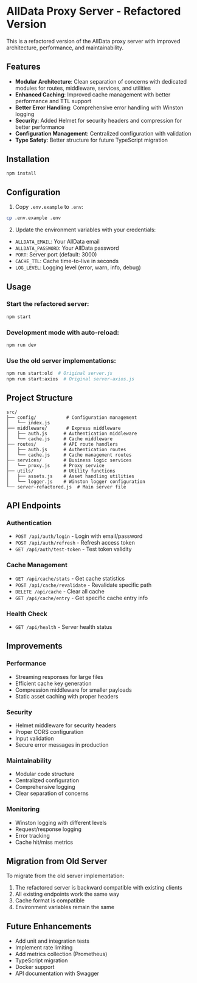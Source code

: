 # AllData Proxy Server - Refactored Version

This is a refactored version of the AllData proxy server with improved architecture, performance, and maintainability.

## Features

- **Modular Architecture**: Clean separation of concerns with dedicated modules for routes, middleware, services, and utilities
- **Enhanced Caching**: Improved cache management with better performance and TTL support
- **Better Error Handling**: Comprehensive error handling with Winston logging
- **Security**: Added Helmet for security headers and compression for better performance
- **Configuration Management**: Centralized configuration with validation
- **Type Safety**: Better structure for future TypeScript migration

## Installation

```bash
npm install
```

## Configuration

1. Copy `.env.example` to `.env`:
```bash
cp .env.example .env
```

2. Update the environment variables with your credentials:
- `ALLDATA_EMAIL`: Your AllData email
- `ALLDATA_PASSWORD`: Your AllData password
- `PORT`: Server port (default: 3000)
- `CACHE_TTL`: Cache time-to-live in seconds
- `LOG_LEVEL`: Logging level (error, warn, info, debug)

## Usage

### Start the refactored server:
```bash
npm start
```

### Development mode with auto-reload:
```bash
npm run dev
```

### Use the old server implementations:
```bash
npm run start:old  # Original server.js
npm run start:axios  # Original server-axios.js
```

## Project Structure

```
src/
├── config/           # Configuration management
│   └── index.js
├── middleware/       # Express middleware
│   ├── auth.js      # Authentication middleware
│   └── cache.js     # Cache middleware
├── routes/          # API route handlers
│   ├── auth.js      # Authentication routes
│   └── cache.js     # Cache management routes
├── services/        # Business logic services
│   └── proxy.js     # Proxy service
├── utils/           # Utility functions
│   ├── assets.js    # Asset handling utilities
│   └── logger.js    # Winston logger configuration
└── server-refactored.js  # Main server file
```

## API Endpoints

### Authentication
- `POST /api/auth/login` - Login with email/password
- `POST /api/auth/refresh` - Refresh access token
- `GET /api/auth/test-token` - Test token validity

### Cache Management
- `GET /api/cache/stats` - Get cache statistics
- `POST /api/cache/revalidate` - Revalidate specific path
- `DELETE /api/cache` - Clear all cache
- `GET /api/cache/entry` - Get specific cache entry info

### Health Check
- `GET /api/health` - Server health status

## Improvements

### Performance
- Streaming responses for large files
- Efficient cache key generation
- Compression middleware for smaller payloads
- Static asset caching with proper headers

### Security
- Helmet middleware for security headers
- Proper CORS configuration
- Input validation
- Secure error messages in production

### Maintainability
- Modular code structure
- Centralized configuration
- Comprehensive logging
- Clear separation of concerns

### Monitoring
- Winston logging with different levels
- Request/response logging
- Error tracking
- Cache hit/miss metrics

## Migration from Old Server

To migrate from the old server implementation:

1. The refactored server is backward compatible with existing clients
2. All existing endpoints work the same way
3. Cache format is compatible
4. Environment variables remain the same

## Future Enhancements

- Add unit and integration tests
- Implement rate limiting
- Add metrics collection (Prometheus)
- TypeScript migration
- Docker support
- API documentation with Swagger